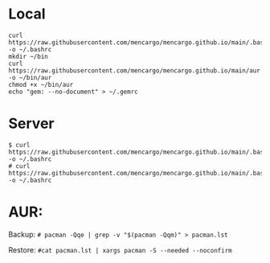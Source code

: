 # Local

```
curl https://raw.githubusercontent.com/mencargo/mencargo.github.io/main/.bashrc -o ~/.bashrc
mkdir ~/bin
curl https://raw.githubusercontent.com/mencargo/mencargo.github.io/main/aur -o ~/bin/aur
chmod +x ~/bin/aur
echo "gem: --no-document" > ~/.gemrc
```

# Server
```
$ curl https://raw.githubusercontent.com/mencargo/mencargo.github.io/main/.bashrc_server -o ~/.bashrc
# curl https://raw.githubusercontent.com/mencargo/mencargo.github.io/main/.bashrc_server_root -o ~/.bashrc
```

# AUR:
Backup: `# pacman -Qqe | grep -v "$(pacman -Qqm)" > pacman.lst`

Restore: `#cat pacman.lst | xargs pacman -S --needed --noconfirm`
